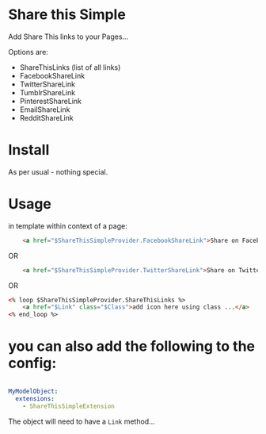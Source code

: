 # Share this Simple

Add Share This links to your Pages...

Options are:
 * ShareThisLinks (list of all links)
 * FacebookShareLink
 * TwitterShareLink
 * TumblrShareLink
 * PinterestShareLink
 * EmailShareLink
 * RedditShareLink


# Install

As per usual - nothing special.

# Usage

in template within context of a page:

```html
    <a href="$ShareThisSimpleProvider.FacebookShareLink">Share on Facebook</a>
```
OR

```html
    <a href="$ShareThisSimpleProvider.TwitterShareLink">Share on Twitter</a>
```
OR

```html
<% loop $ShareThisSimpleProvider.ShareThisLinks %>
    <a href="$Link" class="$Class">add icon here using class ...</a>
<% end_loop %>
```


# you can also add the following to the config:

```yml

MyModelObject:
  extensions:
    - ShareThisSimpleExtension

```

The object will need to have a `Link` method...
